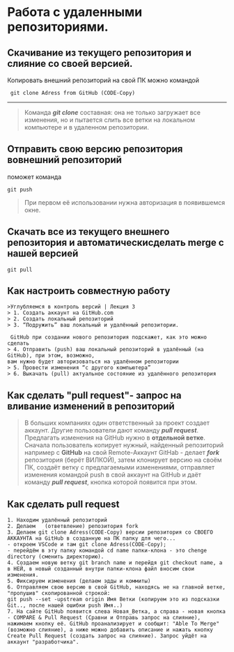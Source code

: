 # Работа с удаленными репозиториями. 
## Скачивание из текущего репозитория и слияние со своей версией.
Копировать внешний репозиторий на свой ПК можно командой
```fix
 git clone Adress from GitHub (CODE-Copy)
 ```
***
> Команда _**git clone**_ составная: она не только
> загружает все изменения, но и пытается слить 
> все ветки на локальном компьютере и в
> удаленном репозитории.
>
## Отправить свою версию репозитория вовнешний репозиторий 

поможет команда 
```fix
git push
```
> При первом её использовании нужна авторизация в появившемся окне.
##  Скачать все из текущего внешнего репозитория  и автоматическисделать merge с нашей версией
```fix
git pull
```
## Как настроить совместную работу
```fix
>Углубляемся в контроль версий | Лекция 3
> 1. Создать аккаунт на GitHub.com
> 2. Создать локальный репозиторий
> 3. “Подружить” ваш локальный и удалённый репозитории. 

 GitHub при создании нового репозитория подскажет, как это можно сделать
> 4. Отправить (push) ваш локальный репозиторий в удалённый (на GitHub), при этом, возможно, 
вам нужно будет авторизоваться на удалённом репозитории
> 5. Провести изменения “с другого компьютера”
> 6. Выкачать (pull) актуальное состояние из удалённого репозитория
```
## Как сделать "pull request"- запрос на вливание изменений в репозиторий

> В больших компаниях один ответственный за проект создает аккаунт. Другие пользователи дают
команду _**pull request**_. Предлагать изменения на GitHub нужно в **отдельной ветке**. Сначала
пользователь копирует нужный, найденный репозиторий например с **GitHub** на свой Remote-Аккаунт GitHab - делает _**fork**_ репозитория (берёт ВИЛКОЙ), затем
клонирует версию на своём ПК, создаёт ветку с предлагаемыми изменениями, отправляет
изменения командой push в свой аккаунт на GitHub и даёт команду _**pull request**_, кнопка которой появится при этом.
## Как сделать pull request
```fix
1. Находим удалённый репозиторий 
2. Делаем   (ответвление) репозитория fork
3. Делаем git clone Adress(CODE-Copy) версии репозитория со СВОЕГО АККАУНТА на GitHub в созданную на ПК папку для чего...
- откроем VSCode и там git clone Adress(CODE-Copy);
- перейдём в эту папку командой cd name папки-клона - это chenge directory (сменить директорию).
4. Создаем новую ветку git branch name и перейдя git checkout name, а в НЕЙ, в новый созданный внутри папки-клона файл вносим свои изменения.
5. Фиксируем изменения (делаем эдды и коммиты)
6. Отправляем свою версию в свой GitHub, находясь не на главной ветке, "пропушив" скопированной строкой:
git push --set -upstream origin Имя Ветки (копируем это из подсказки Git.., после нашей ошибки push Имя..)
7. На сайте GitHub появится слева Новая_Ветка, а справа - новая кнопка - COMPARE & Pull Request (Сравни и Отправь запрос на слияние), нажимаем кнопку её. GitHub проанализирует и сообщит: "Able To Merge" (возможно слияние), а ниже можно добавить описание и нажать кнопку Create Pull Request (создать запрос на слияние). Запрос уйдёт на аккаунт "разработчика".
```
